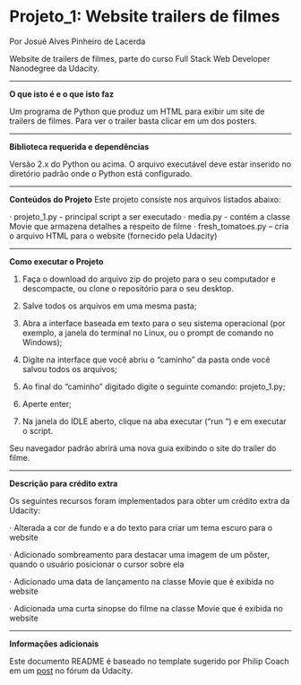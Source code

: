 ﻿# Projeto_1: Website trailers de filmes

Por Josué Alves Pinheiro de Lacerda

Website de trailers de filmes, parte do curso Full Stack Web Developer Nanodegree da Udacity.
___
**O que isto é e o que isto faz**

Um programa de Python que produz um HTML para exibir um site de trailers de filmes. Para ver o trailer basta clicar em um dos posters.
___
**Biblioteca requerida e dependências**

Versão 2.x do Python ou acima. O arquivo executável deve estar inserido no diretório padrão onde o Python está configurado.
___
**Conteúdos do Projeto**
Este projeto consiste nos arquivos listados abaixo:

· projeto_1.py - principal script a ser executado
· media.py - contém a classe Movie que armazena detalhes a respeito de filme
· fresh_tomatoes.py – cria o arquivo HTML para o website (fornecido pela Udacity)
___
**Como executar o Projeto**
1. Faça o download do arquivo zip do projeto para o seu computador e descompacte, ou clone o repositório para o seu desktop.


1. Salve todos os arquivos em uma mesma pasta;

2. Abra a interface baseada em texto para o seu sistema operacional (por exemplo, a janela do terminal no Linux, ou o prompt de comando no Windows);

3. Digite  na interface que você abriu o “caminho” da pasta onde você salvou todos os arquivos;

4. Ao final do “caminho” digitado digite o seguinte comando: projeto_1.py;

5. Aperte enter;

6. Na janela do IDLE aberto, clique na aba executar (“run “) e em executar o script.

Seu navegador padrão abrirá uma nova guia exibindo o site do trailer do filme.

___
**Descrição para crédito extra**

Os seguintes recursos foram implementados para obter um crédito extra da Udacity:

· Alterada a cor de fundo e a do texto para criar um tema escuro para o website

· Adicionado sombreamento para destacar uma imagem de um pôster, quando o usuário posicionar o cursor sobre ela

· Adicionado uma data de lançamento na classe Movie que é exibida no website

· Adicionada uma curta sinopse do filme na classe Movie que é exibida no website
___
**Informações adicionais**

Este documento README é baseado no template sugerido por Philip Coach em um [post](https://discussions.udacity.com/t/readme-files-in-project-1/23524) no fórum da Udacity.


